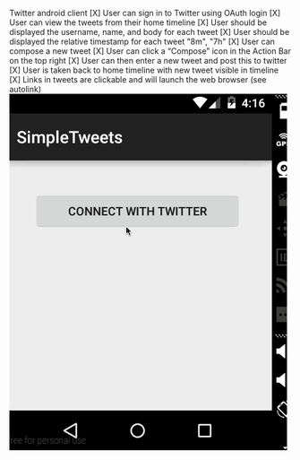 Twitter android client
[X] User can sign in to Twitter using OAuth login
[X] User can view the tweets from their home timeline
[X] User should be displayed the username, name, and body for each tweet
[X] User should be displayed the relative timestamp for each tweet "8m", "7h"
[X] User can compose a new tweet
[X] User can click a “Compose” icon in the Action Bar on the top right
[X] User can then enter a new tweet and post this to twitter
[X] User is taken back to home timeline with new tweet visible in timeline
[X] Links in tweets are clickable and will launch the web browser (see autolink)
![Video Walkthrough](walkthrough.gif)
